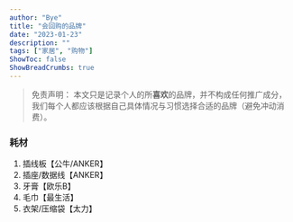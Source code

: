 ```yaml
---
author: "Bye"
title: "会回购的品牌"
date: "2023-01-23"
description: ""
tags: ["家居", "购物"]
ShowToc: false
ShowBreadCrumbs: true
---
```

> 免责声明： 本文只是记录个人的所**喜欢**的品牌，并不构成任何推广成分，我们每个人都应该根据自己具体情况与习惯选择合适的品牌（避免冲动消费）。

### 耗材

1. 插线板【公牛/ANKER】
2. 插座/数据线【ANKER】
3. 牙膏【欧乐B】
4. 毛巾【最生活】
5. 衣架/压缩袋【太力】
